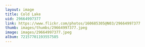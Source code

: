 ```yaml
---
layout: image
title: Cold Lake
uid: 29664997377
link: https://www.flickr.com/photos/160685305@N03/29664997377
thumb: images/thumbs/29664997377.jpeg
image: images/29664997377.jpeg
album: 72157701193557585
---
```


